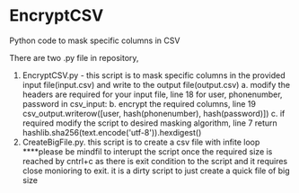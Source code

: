 # EncryptCSV
Python code to mask specific columns in CSV

There are two .py file in repository,
1. EncryptCSV.py - this script is to mask specific columns in the provided input file(input.csv) and write to the output file(output.csv)
   a. modify the headers are required for your input file, line 18
       for user, phonenumber, password in csv_input: 
   b. encrypt the required columns, line 19
        csv_output.writerow([user, hash(phonenumber), hash(password)])
   c. if required modify the script to desired masking algorithm, line 7
            return hashlib.sha256(text.encode('utf-8')).hexdigest()
3. CreateBigFile.py. this script is to create a csv file with infite loop ****please be mindfil to interupt the script once the required size is reached by cntrl+c as there is exit condition to the script and it requires close monioring to exit. it is a dirty script to just create a quick file of big size
